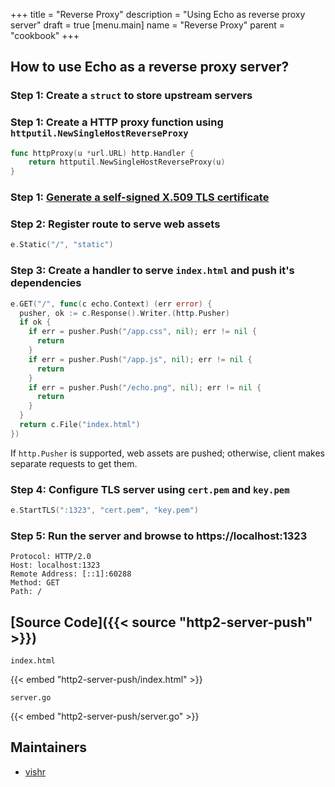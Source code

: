 +++
title = "Reverse Proxy"
description = "Using Echo as reverse proxy server"
draft = true
[menu.main]
  name = "Reverse Proxy"
  parent = "cookbook"
+++

## How to use Echo as a reverse proxy server?

### Step 1: Create a `struct` to store upstream servers

### Step 1: Create a HTTP proxy function using `httputil.NewSingleHostReverseProxy`

```go
func httpProxy(u *url.URL) http.Handler {
	return httputil.NewSingleHostReverseProxy(u)
}
```

### Step 1: [Generate a self-signed X.509 TLS certificate](/cookbook/http2#step-1-generate-a-self-signed-x-509-tls-certificate)

### Step 2: Register route to serve web assets

```go
e.Static("/", "static")
```

### Step 3: Create a handler to serve `index.html` and push it's dependencies

```go
e.GET("/", func(c echo.Context) (err error) {
  pusher, ok := c.Response().Writer.(http.Pusher)
  if ok {
    if err = pusher.Push("/app.css", nil); err != nil {
      return
    }
    if err = pusher.Push("/app.js", nil); err != nil {
      return
    }
    if err = pusher.Push("/echo.png", nil); err != nil {
      return
    }
  }
  return c.File("index.html")
})
```

If `http.Pusher` is supported, web assets are pushed; otherwise, client makes separate requests to get them.

### Step 4: Configure TLS server using `cert.pem` and `key.pem`

```go
e.StartTLS(":1323", "cert.pem", "key.pem")
```

### Step 5: Run the server and browse to https://localhost:1323

```
Protocol: HTTP/2.0
Host: localhost:1323
Remote Address: [::1]:60288
Method: GET
Path: /
```

## [Source Code]({{< source "http2-server-push" >}})

`index.html`

{{< embed "http2-server-push/index.html" >}}

`server.go`

{{< embed "http2-server-push/server.go" >}}

## Maintainers

- [vishr](https://github.com/vishr)
